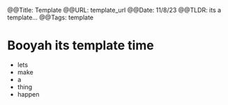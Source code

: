 @@Title: Template
@@URL: template_url
@@Date: 11/8/23
@@TLDR: its a template...
@@Tags: template

# Booyah its template time

- lets
- make
- a
- thing
- happen
